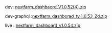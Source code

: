
dev: [nextfarm_dashbaord_V1.0.52(4).zip](https://github.com/user-attachments/files/17455890/nextfarm_dashbaord_V1.0.52.4.zip)



dev-graphql :[nextfarm_dashborad_tv_1.0.53_2d.zip](https://github.com/user-attachments/files/17507699/nextfarm_dashborad_tv_1.0.53_2d.zip)



live : 
[nextfarm_dashboard_v1.0.54.zip](https://github.com/user-attachments/files/17486524/nextfarm_dashboard_v1.0.54.zip)
